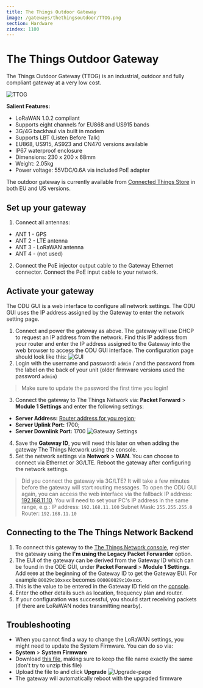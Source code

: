 ```yaml
---
title: The Things Outdoor Gateway
image: /gateways/thethingsoutdoor/TTOG.png
section: Hardware
zindex: 1100
---
```



# The Things Outdoor Gateway

The Things Outdoor Gateway (TTOG) is an industrial, outdoor and fully compliant gateway at a very low cost.

![TTOG](TTOG.png)

**Salient Features:**

* LoRaWAN 1.0.2 compliant
* Supports eight channels for EU868 and US915 bands
* 3G/4G backhaul via built in modem
* Supports LBT (Listen Before Talk)
* EU868, US915, AS923 and CN470 versions available
* IP67 waterproof enclosure
* Dimensions: 230 x 200 x 68mm
* Weight: 2.05kg
* Power voltage: 55VDC/0.6A via included PoE adapter

The outdoor gateway is currently available from [Connected Things Store](https://connectedthings.store) in both EU and US versions.

## Set up your gateway

1. Connect all antennas:
 - ANT 1 - GPS
 - ANT 2 - LTE antenna
 - ANT 3 - LoRaWAN antenna
 - ANT 4 - (not used)
2. Connect the PoE injector output cable to the Gateway Ethernet connector. Connect the PoE input cable to your network.




## Activate your gateway

The ODU GUI is a web interface to configure all network settings. The ODU GUI uses the IP address assigned by the Gateway to enter the network setting page.

1. Connect and power the gateway as above. The gateway will use DHCP to request an IP address from the network. Find this IP address from your router and enter the IP address assigned to the Gateway into the web browser to access the ODU GUI interface. The configuration page should look like this:
 ![GUI](GUI.png)
2. Login with the username and password: `admin` / and the password from the label on the back of your unit (older firmware versions used the password `admin`)
 > Make sure to update the password the first time you login!
3. Connect the gateway to The Things Network via: **Packet Forward** > **Module 1 Settings** and enter the following settings:
 - **Server Address:** [Router address for you region](https://www.thethingsnetwork.org/docs/gateways/packet-forwarder/semtech-udp.html#router-addresses); 
 - **Server Uplink Port:** 1700;
 - **Server Downlink Port:** 1700
  ![Gateway Settings](gateway-info.png)
4. Save the **Gateway ID**, you will need this later on when adding the gateway The Things Network using the console.
5. Set the network settings via **Network** > **WAN**. You can choose to connect via Ethernet or 3G/LTE. Reboot the gateway after configuring the network settings.
 
 > Did you connect the gateway via 3G/LTE? It will take a few minutes before the gateway will start routing messages. 
 > To open the ODU GUI again, you can access the web interface via the fallback IP address: [192.168.11.10](http://192.168.11.10).
 > You will need to set your PC's IP address in the same range, e.g.:
 > IP address: `192.168.11.100`
 > Subnet Mask: `255.255.255.0`
 > Router: `192.168.11.10`
 


## Connecting to the The Things Network Backend

1. To connect this gateway to the [The Things Network console](https://console.thethingsnetwork.org/), register the gateway using the **I'm using the Legacy Packet Forwarder** option. 
2. The EUI of the gateway can be derived from the Gateway ID which can be found in the ODE GUI, under **Packet Forward** > **Module 1 Settings**. Add `0000` at the beginning of the Gateway ID to get the Gateway EUI. For example `80029c10xxxx` becomes `000080029c10xxxx`.
4. This is the value to be entered in the Gateway ID field on the [console](https://console.thethingsnetwork.org).
5. Enter the other details such as location, frequency plan and router.
6. If your configuration was successful, you should start receiving packets (if there are LoRaWAN nodes transmitting nearby).


## Troubleshooting

* When you cannot find a way to change the LoRaWAN settings, you might need to update the System Firmware. You can do so via:
 * **System** > **System Firmware** 
 * Download [this file](https://connectedthings.store/files/WAPS-232N_LW_OPDK_GUI_1.01.09_3416004962.tar.gz), making sure to keep the file name exactly the same (don't try to unzip this file)
 * Upload the file to and click **Upgrade**
  ![Upgrade-page](upgrade_1.png)
 * The gateway will automatically reboot with the upgraded firmware
